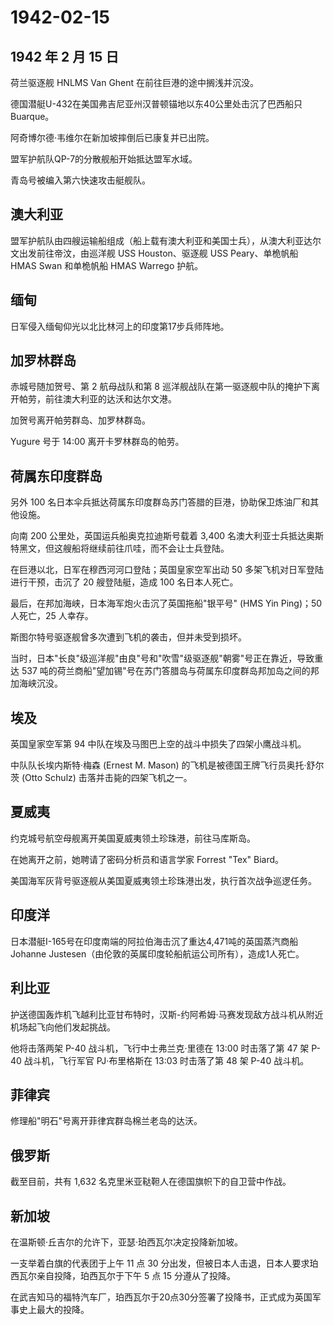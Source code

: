# 1942-02-15

## 1942 年 2 月 15 日

荷兰驱逐舰 HNLMS Van Ghent 在前往巨港的途中搁浅并沉没。

德国潜艇U-432在美国弗吉尼亚州汉普顿锚地以东40公里处击沉了巴西船只Buarque。

阿奇博尔德·韦维尔在新加坡摔倒后已康复并已出院。

盟军护航队QP-7的分散舰船开始抵达盟军水域。

青岛号被编入第六快速攻击艇舰队。

## 澳大利亚

盟军护航队由四艘运输船组成（船上载有澳大利亚和美国士兵），从澳大利亚达尔文出发前往帝汶，由巡洋舰
USS Houston、驱逐舰 USS Peary、单桅帆船 HMAS Swan 和单桅帆船 HMAS
Warrego 护航。

## 缅甸

日军侵入缅甸仰光以北比林河上的印度第17步兵师阵地。

## 加罗林群岛

赤城号随加贺号、第 2 航母战队和第 8
巡洋舰战队在第一驱逐舰中队的掩护下离开帕劳，前往澳大利亚的达沃和达尔文港。

加贺号离开帕劳群岛、加罗林群岛。

Yugure 号于 14:00 离开卡罗林群岛的帕劳。

## 荷属东印度群岛

另外 100
名日本伞兵抵达荷属东印度群岛苏门答腊的巨港，协助保卫炼油厂和其他设施。

向南 200 公里处，英国运兵船奥克拉迪斯号载着 3,400
名澳大利亚士兵抵达奥斯特黑文，但这艘船将继续前往爪哇，而不会让士兵登陆。

在巨港以北，日军在穆西河河口登陆；英国皇家空军出动 50
多架飞机对日军登陆进行干预，击沉了 20 艘登陆艇，造成 100 名日本人死亡。

最后，在邦加海峡，日本海军炮火击沉了英国拖船"银平号" (HMS Yin Ping)；50
人死亡，25 人幸存。

斯图尔特号驱逐舰曾多次遭到飞机的袭击，但并未受到损坏。

当时，日本"长良"级巡洋舰"由良"号和"吹雪"级驱逐舰"朝雾"号正在靠近，导致重达
537
吨的荷兰商船"望加锡"号在苏门答腊岛与荷属东印度群岛邦加岛之间的邦加海峡沉没。

## 埃及

英国皇家空军第 94 中队在埃及马图巴上空的战斗中损失了四架小鹰战斗机。

中队队长埃内斯特·梅森 (Ernest M. Mason)
的飞机是被德国王牌飞行员奥托·舒尔茨 (Otto Schulz)
击落并击毙的四架飞机之一。

## 夏威夷

约克城号航空母舰离开美国夏威夷领土珍珠港，前往马库斯岛。

在她离开之前，她聘请了密码分析员和语言学家 Forrest "Tex" Biard。

美国海军灰背号驱逐舰从美国夏威夷领土珍珠港出发，执行首次战争巡逻任务。

## 印度洋

日本潜艇I-165号在印度南端的阿拉伯海击沉了重达4,471吨的英国蒸汽商船Johanne
Justesen（由伦敦的英属印度轮船航运公司所有），造成1人死亡。

## 利比亚

护送德国轰炸机飞越利比亚甘布特时，汉斯-约阿希姆·马赛发现敌方战斗机从附近机场起飞向他们发起挑战。

他将击落两架 P-40 战斗机，飞行中士弗兰克·里德在 13:00 时击落了第 47 架
P-40 战斗机，飞行军官 PJ·布里格斯在 13:03 时击落了第 48 架 P-40 战斗机。

## 菲律宾

修理船"明石"号离开菲律宾群岛棉兰老岛的达沃。

## 俄罗斯

截至目前，共有 1,632 名克里米亚鞑靼人在德国旗帜下的自卫营中作战。

## 新加坡

在温斯顿·丘吉尔的允许下，亚瑟·珀西瓦尔决定投降新加坡。

一支举着白旗的代表团于上午 11 点 30
分出发，但被日本人击退，日本人要求珀西瓦尔亲自投降，珀西瓦尔于下午 5 点
15 分遵从了投降。

在武吉知马的福特汽车厂，珀西瓦尔于20点30分签署了投降书，正式成为英国军事史上最大的投降。

